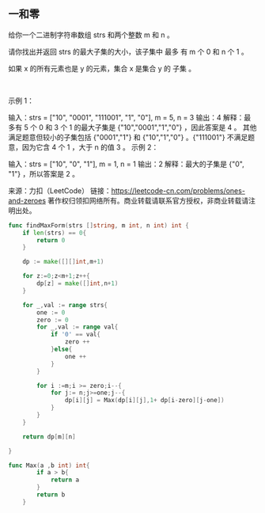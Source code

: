 ##  一和零

给你一个二进制字符串数组 strs 和两个整数 m 和 n 。

请你找出并返回 strs 的最大子集的大小，该子集中 最多 有 m 个 0 和 n 个 1 。

如果 x 的所有元素也是 y 的元素，集合 x 是集合 y 的 子集 。

 

示例 1：

输入：strs = ["10", "0001", "111001", "1", "0"], m = 5, n = 3
输出：4
解释：最多有 5 个 0 和 3 个 1 的最大子集是 {"10","0001","1","0"} ，因此答案是 4 。
其他满足题意但较小的子集包括 {"0001","1"} 和 {"10","1","0"} 。{"111001"} 不满足题意，因为它含 4 个 1 ，大于 n 的值 3 。
示例 2：

输入：strs = ["10", "0", "1"], m = 1, n = 1
输出：2
解释：最大的子集是 {"0", "1"} ，所以答案是 2 。

来源：力扣（LeetCode）
链接：https://leetcode-cn.com/problems/ones-and-zeroes
著作权归领扣网络所有。商业转载请联系官方授权，非商业转载请注明出处。

```go
func findMaxForm(strs []string, m int, n int) int {
    if len(strs) == 0{
        return 0
    }

    dp := make([][]int,m+1)

    for z:=0;z<m+1;z++{
        dp[z] = make([]int,n+1)
    }

    for _,val := range strs{
        one := 0
        zero := 0
        for _,val := range val{
            if '0' == val{
                zero ++
            }else{
                one ++
            }
        }

        for i :=m;i >= zero;i--{
            for j:= n;j>=one;j--{
                dp[i][j] = Max(dp[i][j],1+ dp[i-zero][j-one])
            }
        } 
    }

    return dp[m][n]

}

func Max(a ,b int) int{
        if a > b{
            return a
        }
        return b
    }

```
